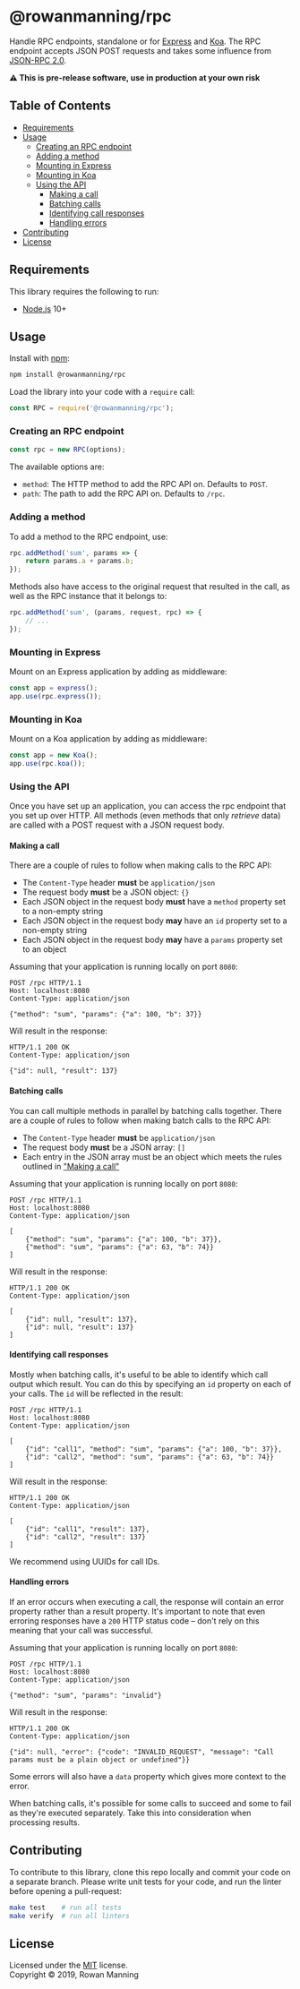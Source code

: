 
# @rowanmanning/rpc

Handle RPC endpoints, standalone or for [Express](https://expressjs.com/) and [Koa](https://koajs.com/). The RPC endpoint accepts JSON POST requests and takes some influence from [JSON-RPC 2.0](https://www.jsonrpc.org/specification).

**:warning: This is pre-release software, use in production at your own risk**


## Table of Contents

  * [Requirements](#requirements)
  * [Usage](#usage)
    * [Creating an RPC endpoint](#creating-an-rpc-endpoint)
    * [Adding a method](#adding-a-method)
    * [Mounting in Express](#mounting-in-express)
    * [Mounting in Koa](#mounting-in-koa)
    * [Using the API](#using-the-api)
      * [Making a call](#making-a-call)
      * [Batching calls](#batching-calls)
      * [Identifying call responses](#identifying-call-responses)
      * [Handling errors](#handling-errors)
  * [Contributing](#contributing)
  * [License](#license)


## Requirements

This library requires the following to run:

  * [Node.js](https://nodejs.org/) 10+


## Usage

Install with [npm](https://www.npmjs.com/):

```sh
npm install @rowanmanning/rpc
```

Load the library into your code with a `require` call:

```js
const RPC = require('@rowanmanning/rpc');
```

### Creating an RPC endpoint

```js
const rpc = new RPC(options);
```

The available options are:

  - `method`: The HTTP method to add the RPC API on. Defaults to `POST`.
  - `path`: The path to add the RPC API on. Defaults to `/rpc`.

### Adding a method

To add a method to the RPC endpoint, use:

```js
rpc.addMethod('sum', params => {
    return params.a + params.b;
});
```

Methods also have access to the original request that resulted in the call, as well as the RPC instance that it belongs to:

```js
rpc.addMethod('sum', (params, request, rpc) => {
    // ...
});
```

### Mounting in Express

Mount on an Express application by adding as middleware:

```js
const app = express();
app.use(rpc.express());
```

### Mounting in Koa

Mount on a Koa application by adding as middleware:

```js
const app = new Koa();
app.use(rpc.koa());
```

### Using the API

Once you have set up an application, you can access the rpc endpoint that you set up over HTTP. All methods (even methods that only _retrieve_ data) are called with a POST request with a JSON request body.

#### Making a call

There are a couple of rules to follow when making calls to the RPC API:

  - The `Content-Type` header **must** be `application/json`
  - The request body **must** be a JSON object: `{}`
  - Each JSON object in the request body **must** have a `method` property set to a non-empty string
  - Each JSON object in the request body **may** have an `id` property set to a non-empty string
  - Each JSON object in the request body **may** have a `params` property set to an object

Assuming that your application is running locally on port `8080`:

```http
POST /rpc HTTP/1.1
Host: localhost:8080
Content-Type: application/json

{"method": "sum", "params": {"a": 100, "b": 37}}
```

Will result in the response:

```http
HTTP/1.1 200 OK
Content-Type: application/json

{"id": null, "result": 137}
```

#### Batching calls

You can call multiple methods in parallel by batching calls together. There are a couple of rules to follow when making batch calls to the RPC API:

  - The `Content-Type` header **must** be `application/json`
  - The request body **must** be a JSON array: `[]`
  - Each entry in the JSON array must be an object which meets the rules outlined in ["Making a call"](#making-a-call)

Assuming that your application is running locally on port `8080`:

```http
POST /rpc HTTP/1.1
Host: localhost:8080
Content-Type: application/json

[
    {"method": "sum", "params": {"a": 100, "b": 37}},
    {"method": "sum", "params": {"a": 63, "b": 74}}
]
```

Will result in the response:

```http
HTTP/1.1 200 OK
Content-Type: application/json

[
    {"id": null, "result": 137},
    {"id": null, "result": 137}
]
```

#### Identifying call responses

Mostly when batching calls, it's useful to be able to identify which call output which result. You can do this by specifying an `id` property on each of your calls. The `id` will be reflected in the result:

```http
POST /rpc HTTP/1.1
Host: localhost:8080
Content-Type: application/json

[
    {"id": "call1", "method": "sum", "params": {"a": 100, "b": 37}},
    {"id": "call2", "method": "sum", "params": {"a": 63, "b": 74}}
]
```

Will result in the response:

```http
HTTP/1.1 200 OK
Content-Type: application/json

[
    {"id": "call1", "result": 137},
    {"id": "call2", "result": 137}
]
```

We recommend using UUIDs for call IDs.


#### Handling errors

If an error occurs when executing a call, the response will contain an error property rather than a result property. It's important to note that even erroring responses have a `200` HTTP status code – don't rely on this meaning that your call was successful.

Assuming that your application is running locally on port `8080`:

```http
POST /rpc HTTP/1.1
Host: localhost:8080
Content-Type: application/json

{"method": "sum", "params": "invalid"}
```

Will result in the response:

```http
HTTP/1.1 200 OK
Content-Type: application/json

{"id": null, "error": {"code": "INVALID_REQUEST", "message": "Call params must be a plain object or undefined"}}
```

Some errors will also have a `data` property which gives more context to the error.

When batching calls, it's possible for some calls to succeed and some to fail as they're executed separately. Take this into consideration when processing results.


## Contributing

To contribute to this library, clone this repo locally and commit your code on a separate branch. Please write unit tests for your code, and run the linter before opening a pull-request:

```sh
make test    # run all tests
make verify  # run all linters
```


## License

Licensed under the [MIT](LICENSE) license.<br/>
Copyright &copy; 2019, Rowan Manning
